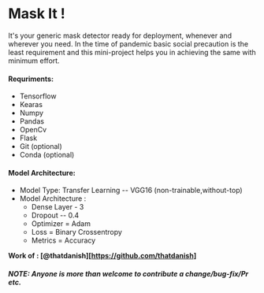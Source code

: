 # Mask It ! 
It's your generic mask detector ready for deployment, whenever and wherever you need. In the time of pandemic basic social precaution is the least   requirement and this mini-project helps you in achieving the same with minimum effort.  

#### Requriments:
- Tensorflow  
- Kearas  
- Numpy  
- Pandas  
- OpenCv  
- Flask  
- Git (optional)    
- Conda (optional)  

#### Model Architecture: 
- Model Type: Transfer Learning -- VGG16 (non-trainable,without-top)
- Model Architecture : 
    - Dense Layer - 3
    - Dropout -- 0.4      
    - Optimizer = Adam
    - Loss = Binary Crossentropy
    - Metrics = Accuracy

**Work of : [@thatdanish][https://github.com/thatdanish]**
##### NOTE: Anyone is more than welcome to contribute a change/bug-fix/Pr etc.
